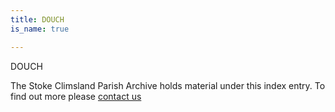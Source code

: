 ```yaml
---
title: DOUCH
is_name: true

---
```


DOUCH


The Stoke Climsland Parish Archive holds material under this index entry. To find out more please [contact us](/contact/)
